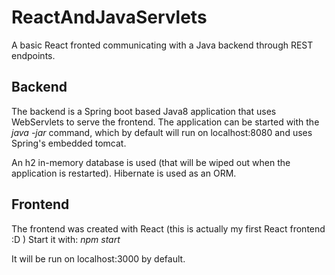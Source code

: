 # ReactAndJavaServlets
A basic React fronted communicating with a Java backend through REST endpoints. 

## Backend

The backend is a Spring boot based Java8 application that uses WebServlets to serve the frontend.
The application can be started with the *java -jar <jar-name>* command, which by default will run on localhost:8080 and uses Spring's embedded tomcat.

An h2 in-memory database is used (that will be wiped out when the application is restarted). Hibernate is used as an ORM.


## Frontend

The frontend was created with React (this is actually my first React frontend :D )
Start it with: *npm start*

It will be run on localhost:3000 by default.
